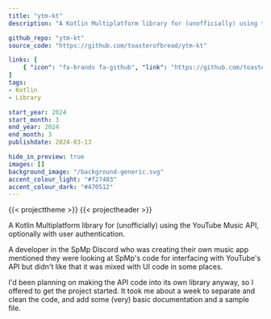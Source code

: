 ```yaml
---
title: "ytm-kt"
description: "A Kotlin Multiplatform library for (unofficially) using the YouTube Music API, optionally with user authentication."

github_repo: "ytm-kt"
source_code: "https://github.com/toasterofbread/ytm-kt"

links: [
    { "icon": "fa-brands fa-github", "link": "https://github.com/toasterofbread/ytm-kt", "label": "Repository" }
]
tags:
- Kotlin
- Library

start_year: 2024
start_month: 3
end_year: 2024
end_month: 3
publishdate: 2024-03-13

hide_in_preview: true
images: []
background_image: "/background-generic.svg"
accent_colour_light: "#f27483"
accent_colour_dark: "#470512"
---
```


{{< projecttheme >}}
{{< projectheader >}}

A Kotlin Multiplatform library for (unofficially) using the YouTube Music API, optionally with user authentication.

A developer in the SpMp Discord who was creating their own music app mentioned they were looking at SpMp's code for interfacing with YouTube's API but didn't like that it was mixed with UI code in some places.

I'd been planning on making the API code into its own library anyway, so I offered to get the project started. It took me about a week to separate and clean the code, and add some (very) basic documentation and a sample file.